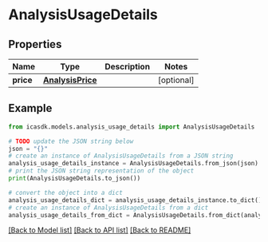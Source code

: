 # AnalysisUsageDetails


## Properties

Name | Type | Description | Notes
------------ | ------------- | ------------- | -------------
**price** | [**AnalysisPrice**](AnalysisPrice.md) |  | [optional] 

## Example

```python
from icasdk.models.analysis_usage_details import AnalysisUsageDetails

# TODO update the JSON string below
json = "{}"
# create an instance of AnalysisUsageDetails from a JSON string
analysis_usage_details_instance = AnalysisUsageDetails.from_json(json)
# print the JSON string representation of the object
print(AnalysisUsageDetails.to_json())

# convert the object into a dict
analysis_usage_details_dict = analysis_usage_details_instance.to_dict()
# create an instance of AnalysisUsageDetails from a dict
analysis_usage_details_from_dict = AnalysisUsageDetails.from_dict(analysis_usage_details_dict)
```
[[Back to Model list]](../README.md#documentation-for-models) [[Back to API list]](../README.md#documentation-for-api-endpoints) [[Back to README]](../README.md)


